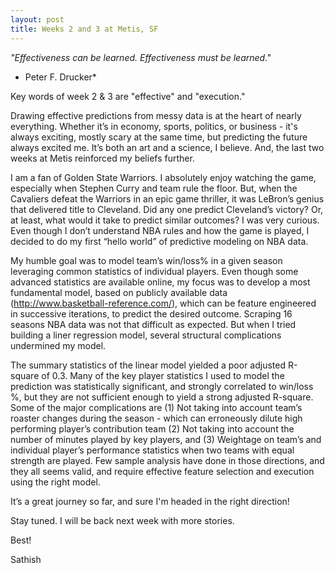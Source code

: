 ```yaml
---
layout: post
title: Weeks 2 and 3 at Metis, SF
---
```


*"Effectiveness can be learned. Effectiveness must be learned."*
* Peter F. Drucker*

Key words of week 2 & 3 are "effective" and "execution."

Drawing effective predictions from messy data is at the heart of
nearly everything. Whether it’s in economy, sports, politics, or
business - it's always exciting, mostly scary at the same time, but
predicting the future always excited me. It’s both an art and a
science, I believe. And, the last two weeks at Metis reinforced my
beliefs further.

I am a fan of Golden State Warriors. I absolutely enjoy watching the
game, especially  when Stephen Curry and team rule the floor. But,
when the Cavaliers defeat the Warriors in an epic game thriller, it
was LeBron’s genius that delivered title to Cleveland. Did any one
predict Cleveland’s victory? Or, at least, what would it take to
predict similar outcomes? I was very curious. Even though I don’t
understand NBA rules and how the game is played, I decided to do my
first “hello world” of predictive modeling on NBA data.

My humble goal was to model team’s win/loss% in a given
season leveraging common statistics of individual players.
Even though some advanced statistics are available online, my focus
was to develop a most fundamental model, based on publicly available
data (http://www.basketball-reference.com/), which can be feature
engineered in successive iterations, to predict the desired outcome.
Scraping 16 seasons NBA data was not that difficult as expected. But
when I tried building a liner regression model, several structural
complications undermined my model.

The summary statistics of the linear model yielded a poor adjusted
R-square of 0.3. Many of the key player statistics I used to model
the prediction was statistically significant, and strongly
correlated to win/loss %, but they are not sufficient enough to
yield a strong adjusted R-square. Some of the major complications
are (1) Not taking into account team’s roaster changes during the
season - which can erroneously dilute high performing player’s
contribution team (2) Not taking into account  the number of minutes
played by key players, and  (3) Weightage on team’s and individual
player’s performance statistics when two teams with equal strength
are played. Few sample analysis have done in those directions, and
they all seems valid, and require effective feature selection and
execution using the right model.

It’s a great journey so far, and sure I'm headed in the right direction!

Stay tuned. I will be back next week with more stories.

Best!

Sathish
